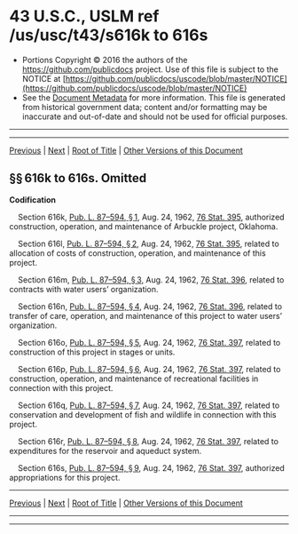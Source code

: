 ---
---

# 43 U.S.C., USLM ref /us/usc/t43/s616k to 616s

* Portions Copyright © 2016 the authors of the https://github.com/publicdocs project.
  Use of this file is subject to the NOTICE at [https://github.com/publicdocs/uscode/blob/master/NOTICE](https://github.com/publicdocs/uscode/blob/master/NOTICE)
* See the [Document Metadata](././../../../../..//README.md) for more information.
  This file is generated from historical government data; content and/or formatting may be inaccurate and out-of-date and should not be used for official purposes.

----------
----------

[Previous](./../../../../..//us/usc/t43/ch12/schXL/m__us_usc_t43_ch12_schXL.md) | [Next](./../../../../..//us/usc/t43/ch12/schXLI/m__us_usc_t43_ch12_schXLI.md) | [Root of Title](./../../../../../) | [Other Versions of this Document](https://publicdocs.github.io/go/links?ns=uslm&ref=%2Fus%2Fusc%2Ft43%2Fs616k+to+616s)

## §§ 616k to 616s. Omitted

 __Codification__ 

    Section 616k, [Pub. L. 87–594, § 1][/us/pl/87/594/s1], Aug. 24, 1962, [76 Stat. 395][/us/stat/76/395], authorized construction, operation, and maintenance of Arbuckle project, Oklahoma.

    Section 616l, [Pub. L. 87–594, § 2][/us/pl/87/594/s2], Aug. 24, 1962, [76 Stat. 395][/us/stat/76/395], related to allocation of costs of construction, operation, and maintenance of this project.

    Section 616m, [Pub. L. 87–594, § 3][/us/pl/87/594/s3], Aug. 24, 1962, [76 Stat. 396][/us/stat/76/396], related to contracts with water users’ organization.

    Section 616n, [Pub. L. 87–594, § 4][/us/pl/87/594/s4], Aug. 24, 1962, [76 Stat. 396][/us/stat/76/396], related to transfer of care, operation, and maintenance of this project to water users’ organization.

    Section 616o, [Pub. L. 87–594, § 5][/us/pl/87/594/s5], Aug. 24, 1962, [76 Stat. 397][/us/stat/76/397], related to construction of this project in stages or units.

    Section 616p, [Pub. L. 87–594, § 6][/us/pl/87/594/s6], Aug. 24, 1962, [76 Stat. 397][/us/stat/76/397], related to construction, operation, and maintenance of recreational facilities in connection with this project.

    Section 616q, [Pub. L. 87–594, § 7][/us/pl/87/594/s7], Aug. 24, 1962, [76 Stat. 397][/us/stat/76/397], related to conservation and development of fish and wildlife in connection with this project.

    Section 616r, [Pub. L. 87–594, § 8][/us/pl/87/594/s8], Aug. 24, 1962, [76 Stat. 397][/us/stat/76/397], related to expenditures for the reservoir and aqueduct system.

    Section 616s, [Pub. L. 87–594, § 9][/us/pl/87/594/s9], Aug. 24, 1962, [76 Stat. 397][/us/stat/76/397], authorized appropriations for this project.

----------

[Previous](./../../../../..//us/usc/t43/ch12/schXL/m__us_usc_t43_ch12_schXL.md) | [Next](./../../../../..//us/usc/t43/ch12/schXLI/m__us_usc_t43_ch12_schXLI.md) | [Root of Title](./../../../../../) | [Other Versions of this Document](https://publicdocs.github.io/go/links?ns=uslm&ref=%2Fus%2Fusc%2Ft43%2Fs616k+to+616s)

----------
----------

[/us/pl/87/594/s1]: https://publicdocs.github.io/go/links?ns=uslm&ref=%2Fus%2Fpl%2F87%2F594%2Fs1
[/us/stat/76/395]: https://publicdocs.github.io/go/links?ns=uslm&ref=%2Fus%2Fstat%2F76%2F395
[/us/pl/87/594/s2]: https://publicdocs.github.io/go/links?ns=uslm&ref=%2Fus%2Fpl%2F87%2F594%2Fs2
[/us/stat/76/395]: https://publicdocs.github.io/go/links?ns=uslm&ref=%2Fus%2Fstat%2F76%2F395
[/us/pl/87/594/s3]: https://publicdocs.github.io/go/links?ns=uslm&ref=%2Fus%2Fpl%2F87%2F594%2Fs3
[/us/stat/76/396]: https://publicdocs.github.io/go/links?ns=uslm&ref=%2Fus%2Fstat%2F76%2F396
[/us/pl/87/594/s4]: https://publicdocs.github.io/go/links?ns=uslm&ref=%2Fus%2Fpl%2F87%2F594%2Fs4
[/us/stat/76/396]: https://publicdocs.github.io/go/links?ns=uslm&ref=%2Fus%2Fstat%2F76%2F396
[/us/pl/87/594/s5]: https://publicdocs.github.io/go/links?ns=uslm&ref=%2Fus%2Fpl%2F87%2F594%2Fs5
[/us/stat/76/397]: https://publicdocs.github.io/go/links?ns=uslm&ref=%2Fus%2Fstat%2F76%2F397
[/us/pl/87/594/s6]: https://publicdocs.github.io/go/links?ns=uslm&ref=%2Fus%2Fpl%2F87%2F594%2Fs6
[/us/stat/76/397]: https://publicdocs.github.io/go/links?ns=uslm&ref=%2Fus%2Fstat%2F76%2F397
[/us/pl/87/594/s7]: https://publicdocs.github.io/go/links?ns=uslm&ref=%2Fus%2Fpl%2F87%2F594%2Fs7
[/us/stat/76/397]: https://publicdocs.github.io/go/links?ns=uslm&ref=%2Fus%2Fstat%2F76%2F397
[/us/pl/87/594/s8]: https://publicdocs.github.io/go/links?ns=uslm&ref=%2Fus%2Fpl%2F87%2F594%2Fs8
[/us/stat/76/397]: https://publicdocs.github.io/go/links?ns=uslm&ref=%2Fus%2Fstat%2F76%2F397
[/us/pl/87/594/s9]: https://publicdocs.github.io/go/links?ns=uslm&ref=%2Fus%2Fpl%2F87%2F594%2Fs9
[/us/stat/76/397]: https://publicdocs.github.io/go/links?ns=uslm&ref=%2Fus%2Fstat%2F76%2F397


